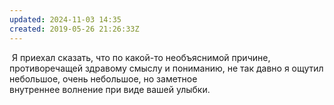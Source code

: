 ```yaml
---
updated: 2024-11-03 14:35
created: 2019-05-26 21:26:33Z
---
```


 Я приехал сказать, что по какой-то необъяснимой причине, противоречащей здравому смыслу и пониманию, не так давно я ощутил небольшое, очень небольшое, но заметное внутреннее волнение при виде вашей улыбки.